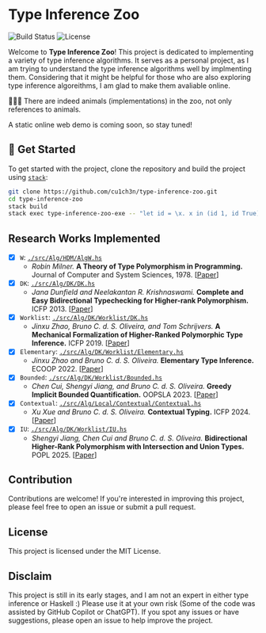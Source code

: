 # Type Inference Zoo

![Build Status](https://github.com/cu1ch3n/type-inference-zoo/actions/workflows/build.yml/badge.svg)
![License](https://img.shields.io/badge/license-MIT-blue.svg)


Welcome to **Type Inference Zoo**! This project is dedicated to implementing a variety of type inference algorithms. It serves as a personal project, as I am trying to understand the type inference algorithms well by implmenting them. Considering that it might be helpful for those who are also exploring type inference algoreithms, I am glad to make them avaliable online.

🗿🗿🗿 There are indeed animals (implementations) in the zoo, not only references to animals.

A static online web demo is coming soon, so stay tuned!

## 🚀 Get Started

To get started with the project, clone the repository and build the project using [`stack`](https://docs.haskellstack.org/):

```bash
git clone https://github.com/cu1ch3n/type-inference-zoo.git
cd type-inference-zoo
stack build
stack exec type-inference-zoo-exe -- "let id = \x. x in (id 1, id True)" --alg W
```

## Research Works Implemented

- [x] `W`: [`./src/Alg/HDM/AlgW.hs`](./src/Alg/HDM/AlgW.hs)
  - *Robin Milner.* **A Theory of Type Polymorphism in Programming.** Journal of Computer and System Sciences, 1978.
    [[Paper](https://www.sciencedirect.com/science/article/pii/0022000078900144)]
- [x] `DK`: [`./src/Alg/DK/DK.hs`](./src/Alg/DK/DK.hs)
  - *Jana Dunfield and Neelakantan R. Krishnaswami.* **Complete and Easy Bidirectional Typechecking for Higher-rank Polymorphism.** ICFP 2013. 
    [[Paper](https://dl.acm.org/doi/10.1145/2500365.2500582)]
- [x] `Worklist`: [`./src/Alg/DK/Worklist/DK.hs`](./src/Alg/DK/Worklist/DK.hs)
  - *Jinxu Zhao, Bruno C. d. S. Oliveira, and Tom Schrijvers.* **A Mechanical Formalization of Higher-Ranked Polymorphic Type Inference.** ICFP 2019.
    [[Paper](https://dl.acm.org/doi/10.1145/3341716)]
- [x] `Elementary`: [`./src/Alg/DK/Worklist/Elementary.hs`](./src/Alg/DK/Worklist/Elementary.hs)
  - *Jinxu Zhao and Bruno C. d. S. Oliveira.* **Elementary Type Inference.** ECOOP 2022.
    [[Paper](https://drops.dagstuhl.de/entities/document/10.4230/LIPIcs.ECOOP.2022.2)]
- [x] `Bounded`: [`./src/Alg/DK/Worklist/Bounded.hs`](./src/Alg/DK/Worklist/Bounded.hs)
  - *Chen Cui, Shengyi Jiang, and Bruno C. d. S. Oliveira.* **Greedy Implicit Bounded Quantification.** OOPSLA 2023.
    [[Paper](https://dl.acm.org/doi/10.1145/3622871)]
- [x] `Contextual`: [`./src/Alg/Local/Contextual/Contextual.hs`](./src/Alg/Local/Contextual/Contextual.hs)
  - *Xu Xue and Bruno C. d. S. Oliveira.* **Contextual Typing.** ICFP 2024.
    [[Paper](https://dl.acm.org/doi/10.1145/3674655)]
- [x] `IU`: [`./src/Alg/DK/Worklist/IU.hs`](./src/Alg/DK/Worklist/IU.hs)
  - *Shengyi Jiang, Chen Cui and Bruno C. d. S. Oliveira.* **Bidirectional Higher-Rank Polymorphism with Intersection and Union Types.** POPL 2025.
    [[Paper](https://i.cs.hku.hk/~bruno/papers/popl25_hrp.pdf)]

## Contribution

Contributions are welcome! If you're interested in improving this project, please feel free to open an issue or submit a pull request.

## License

This project is licensed under the MIT License.

## Disclaim

This project is still in its early stages, and I am not an expert in either type inference or Haskell :) Please use it at your own risk (Some of the code was assisted by GitHub Copilot or ChatGPT). If you spot any issues or have suggestions, please open an issue to help improve the project.
